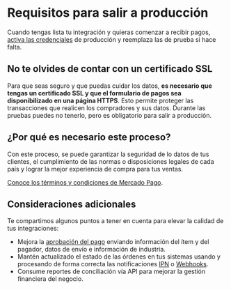 # Requisitos para salir a producción

Cuando tengas lista tu integración y quieras comenzar a recibir pagos, [activa las credenciales]([FAKER][CREDENTIALS][URL]) de producción y reemplaza las de prueba si hace falta.

## No te olvides de contar con un certificado SSL

Para que seas seguro y que puedas cuidar los datos, **es necesario que tengas un certificado SSL y que el formulario de pagos sea disponibilizado en una página HTTPS**. Esto permite proteger las transacciones que realicen los compradores y sus datos.
Durante las pruebas puedes no tenerlo, pero es obligatorio para salir a producción.

## ¿Por qué es necesario este proceso?

Con este proceso, se puede garantizar la seguridad de lo datos de tus clientes, el cumplimiento de las normas o disposiciones legales de cada país y lograr la mejor experiencia de compra para tus ventas.

[Conoce los términos y condiciones de Mercado Pago](/developers/es/guides/resources/legal/terms-and-conditions).

## Consideraciones adicionales

Te compartimos algunos puntos a tener en cuenta para elevar la calidad de tus integraciones:

+ Mejora la [aprobación del pago](/developers/es/guides/additional-content/sales-processing/payment-rejections) enviando información del ítem y del pagador, datos de envío e información de industria.
+ Mantén actualizado el estado de las órdenes en tus sistemas usando y procesando de forma correcta las notificaciones [IPN](/developers/es/guides/additional-content/notifications/ipn/introduction) o [Webhooks](/developers/es/guides/additional-content/notifications/webhooks/webhooks).
+ Consume reportes de conciliación vía API para mejorar la gestión financiera del negocio.